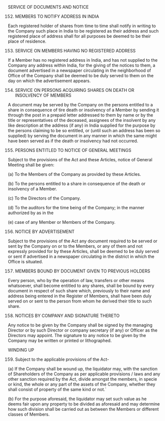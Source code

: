 SERVICE OF DOCUMENTS AND NOTICE

152. MEMBERS TO NOTIFY ADDRESS IN INDIA

Each registered holder of shares from time to time shall notify in writing to the Company such place in India to be
registered as their address and such registered place of address shall for all purposes be deemed to be their place of
residence.

153. SERVICE ON MEMBERS HAVING NO REGISTERED ADDRESS

If a Member has no registered address in India, and has not supplied to the Company any address within India, for the giving of the notices to them, a document advertised in a newspaper circulating in the neighborhood of Office of the Company shall be deemed to be duly served to them on the day on which the advertisement appears.

154. SERVICE ON PERSONS ACQUIRING SHARES ON DEATH OR INSOLVENCY OF MEMBERS

A document may be served by the Company on the persons entitled to a share in consequence of tire death or
insolvency of a Member by sending it through the post in a prepaid letter addressed to them by name or by the title or
representatives of the deceased, assignees of the insolvent by any like description at the address (if any) in India
supplied for the purpose by the persons claiming to be so entitled, or (until such an address has been so supplied) by
serving the document in any manner in which the same might have been served as if the death or insolvency had not
occurred.

155. PERSONS ENTITLED TO NOTICE OF GENERAL MEETINGS

Subject to the provisions of the Act and these Articles, notice of General Meeting shall be given:

(a) To the Members of the Company as provided by these Articles.

(b) To the persons entitled to a share in consequence of the death or insolvency of a Member.

(c) To the Directors of the Company.

(d) To the auditors for the time being of the Company; in the manner authorized by as in the

(e) case of any Member or Members of the Company.

156. NOTICE BY ADVERTISEMENT

Subject to the provisions of the Act any document required to be served or sent by the Company on or to the Members, or any of them and not expressly provided for by these Articles, shall be deemed to be duly served or sent if advertised in a newspaper circulating in the district in which the Office is situated.

157. MEMBERS BOUND BY DOCUMENT GIVEN TO PREVIOUS HOLDERS

Every person, who by the operation of law, transfers or other means whatsoever, shall become entitled to any shares, shall be bound by every document in respect of such share which, previously to their name and address being entered in the Register of Members, shall have been duly served on or sent to the person from whom he derived their title to such share.

158. NOTICES BY COMPANY AND SIGNATURE THERETO

Any notice to be given by the Company shall be signed by the managing Director or by such Director or company secretary (if any) or Officer as the Directors may appoint. The signature to any notice to be given by the Company may be written or printed or lithographed.

WINDING UP

159. Subject to the applicable provisions of the Act-

(a) If the Company shall be wound up, the liquidator may, with the sanction of Shareholders of the Company as per applicable provisions / laws and any other sanction required by the Act, divide amongst the members, in specie or kind, the whole or any part of the assets of the Company, whether they shall consist of property of the same kind or not.`

(b) For the purpose aforesaid, the liquidator may set such value as he deems fair upon any property to be divided as aforesaid and may determine how such division shall be carried out as between the Members or different classes of Members.